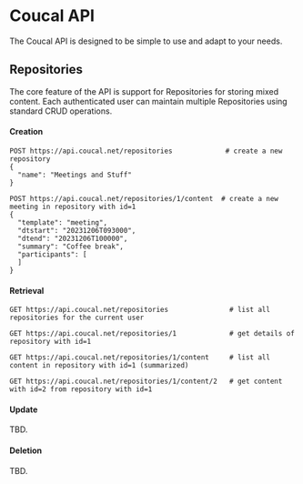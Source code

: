 # Coucal API

The Coucal API is designed to be simple to use and adapt to your needs.

## Repositories

The core feature of the API is support for Repositories for storing mixed content. Each authenticated user can maintain multiple
Repositories using standard CRUD operations.


#### Creation

    POST https://api.coucal.net/repositories             # create a new repository
    {
      "name": "Meetings and Stuff"
    }

    POST https://api.coucal.net/repositories/1/content  # create a new meeting in repository with id=1
    {
      "template": "meeting",
      "dtstart": "20231206T093000",
      "dtend": "20231206T100000",
      "summary": "Coffee break",
      "participants": [
      ]
    }


#### Retrieval

    GET https://api.coucal.net/repositories               # list all repositories for the current user

    GET https://api.coucal.net/repositories/1             # get details of repository with id=1

    GET https://api.coucal.net/repositories/1/content     # list all content in repository with id=1 (summarized)

    GET https://api.coucal.net/repositories/1/content/2   # get content with id=2 from repository with id=1


#### Update

TBD.

#### Deletion

TBD.
